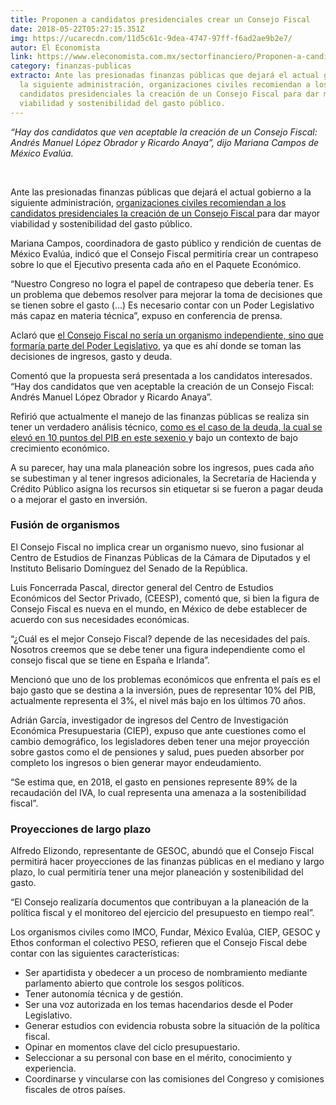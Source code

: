 ```yaml
---
title: Proponen a candidatos presidenciales crear un Consejo Fiscal
date: 2018-05-22T05:27:15.351Z
img: https://ucarecdn.com/11d5c61c-9dea-4747-97ff-f6ad2ae9b2e7/
autor: El Economista
link: https://www.eleconomista.com.mx/sectorfinanciero/Proponen-a-candidatos-presidenciales-crear-un-Consejo-Fiscal-20180522-0042.html
category: finanzas-publicas
extracto: Ante las presionadas finanzas públicas que dejará el actual gobierno a
  la siguiente administración, organizaciones civiles recomiendan a los
  candidatos presidenciales la creación de un Consejo Fiscal para dar mayor
  viabilidad y sostenibilidad del gasto público.
---
```



*“Hay dos candidatos que ven aceptable la creación de un Consejo Fiscal: Andrés Manuel López Obrador y Ricardo Anaya”, dijo Mariana Campos de México Evalúa.*

 

Ante las presionadas finanzas públicas que dejará el actual gobierno a la siguiente administración, [organizaciones civiles recomiendan a los candidatos presidenciales la creación de un Consejo Fiscal ](http://eleconomista.com.mx/economia/Consejo-Fiscal-genera-debate-20180422-0065.html)para dar mayor viabilidad y sostenibilidad del gasto público.

Mariana Campos, coordinadora de gasto público y rendición de cuentas de México Evalúa, indicó que el Consejo Fiscal permitiría crear un contrapeso sobre lo que el Ejecutivo presenta cada año en el Paquete Económico.

“Nuestro Congreso no logra el papel de contrapeso que debería tener. Es un problema que debemos resolver para mejorar la toma de decisiones que se tienen sobre el gasto (…) Es necesario contar con un Poder Legislativo más capaz en materia técnica”, expuso en conferencia de prensa.

Aclaró que [el Consejo Fiscal no sería un organismo independiente, sino que formaría parte del Poder Legislativo](http://eleconomista.com.mx/economia/Consejo-fiscal-mejoraria-estructura-de-las-finanzas-publicas-de-un-pais--20180423-0097.html), ya que es ahí donde se toman las decisiones de ingresos, gasto y deuda.

Comentó que la propuesta será presentada a los candidatos interesados. “Hay dos candidatos que ven aceptable la creación de un Consejo Fiscal: Andrés Manuel López Obrador y Ricardo Anaya”.

Refirió que actualmente el manejo de las finanzas públicas se realiza sin tener un verdadero análisis técnico, [como es el caso de la deuda, la cual se elevó en 10 puntos del PIB en este sexenio ](http://eleconomista.com.mx/economia/Estabilizar-la-deuda-prioridad-del-Paquete-Economico-del-2019-expertos-20180516-0145.html)y bajo un contexto de bajo crecimiento económico.

A su parecer, hay una mala planeación sobre los ingresos, pues cada año se subestiman y al tener ingresos adicionales, la Secretaría de Hacienda y Crédito Público asigna los recursos sin etiquetar si se fueron a pagar deuda o a mejorar el gasto en inversión.

### Fusión de organismos

El Consejo Fiscal no implica crear un organismo nuevo, sino fusionar al Centro de Estudios de Finanzas Públicas de la Cámara de Diputados y el Instituto Belisario Domínguez del Senado de la República.

Luis Foncerrada Pascal, director general del Centro de Estudios Económicos del Sector Privado, (CEESP), comentó que, si bien la figura de Consejo Fiscal es nueva en el mundo, en México de debe establecer de acuerdo con sus necesidades económicas.

“¿Cuál es el mejor Consejo Fiscal? depende de las necesidades del país. Nosotros creemos que se debe tener una figura independiente como el consejo fiscal que se tiene en España e Irlanda”.

Mencionó que uno de los problemas económicos que enfrenta el país es el bajo gasto que se destina a la inversión, pues de representar 10% del PIB, actualmente representa el 3%, el nivel más bajo en los últimos 70 años.

Adrián García, investigador de ingresos del Centro de Investigación Económica Presupuestaria (CIEP), expuso que ante cuestiones como el cambio demográfico, los legisladores deben tener una mejor proyección sobre gastos como el de pensiones y salud, pues pueden absorber por completo los ingresos o bien generar mayor endeudamiento.

“Se estima que, en 2018, el gasto en pensiones represente 89% de la recaudación del IVA, lo cual representa una amenaza a la sostenibilidad fiscal”.

### Proyecciones de largo plazo

Alfredo Elizondo, representante de GESOC, abundó que el Consejo Fiscal permitirá hacer proyecciones de las finanzas públicas en el mediano y largo plazo, lo cual permitiría tener una mejor planeación y sostenibilidad del gasto.

“El Consejo realizaría documentos que contribuyan a la planeación de la política fiscal y el monitoreo del ejercicio del presupuesto en tiempo real”.

Los organismos civiles como IMCO, Fundar, México Evalúa, CIEP, GESOC y Ethos conforman el colectivo PESO, refieren que el Consejo Fiscal debe contar con las siguientes características:

* Ser apartidista y obedecer a un proceso de nombramiento mediante parlamento abierto que controle los sesgos políticos.
* Tener autonomía técnica y de gestión.
* Ser una voz autorizada en los temas hacendarios desde el Poder Legislativo.
* Generar estudios con evidencia robusta sobre la situación de la política fiscal.
* Opinar en momentos clave del ciclo presupuestario.
* Seleccionar a su personal con base en el mérito, conocimiento y experiencia.
* Coordinarse y vincularse con las comisiones del Congreso y comisiones fiscales de otros países.